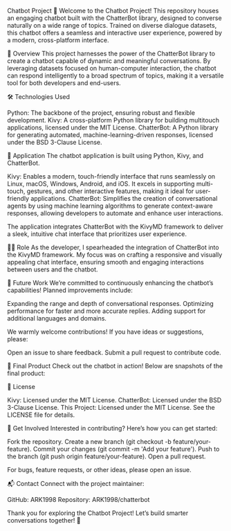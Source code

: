 Chatbot Project 🤖
Welcome to the Chatbot Project! This repository houses an engaging chatbot built with the ChatterBot library, designed to converse naturally on a wide range of topics. Trained on diverse dialogue datasets, this chatbot offers a seamless and interactive user experience, powered by a modern, cross-platform interface.

🚀 Overview
This project harnesses the power of the ChatterBot library to create a chatbot capable of dynamic and meaningful conversations. By leveraging datasets focused on human-computer interaction, the chatbot can respond intelligently to a broad spectrum of topics, making it a versatile tool for both developers and end-users.

🛠️ Technologies Used

Python: The backbone of the project, ensuring robust and flexible development.
Kivy: A cross-platform Python library for building multitouch applications, licensed under the MIT License.
ChatterBot: A Python library for generating automated, machine-learning-driven responses, licensed under the BSD 3-Clause License.


📱 Application
The chatbot application is built using Python, Kivy, and ChatterBot. 

Kivy: Enables a modern, touch-friendly interface that runs seamlessly on Linux, macOS, Windows, Android, and iOS. It excels in supporting multi-touch, gestures, and other interactive features, making it ideal for user-friendly applications.
ChatterBot: Simplifies the creation of conversational agents by using machine learning algorithms to generate context-aware responses, allowing developers to automate and enhance user interactions.

The application integrates ChatterBot with the KivyMD framework to deliver a sleek, intuitive chat interface that prioritizes user experience.

👨‍💻 Role
As the developer, I spearheaded the integration of ChatterBot into the KivyMD framework. My focus was on crafting a responsive and visually appealing chat interface, ensuring smooth and engaging interactions between users and the chatbot.

🔮 Future Work
We’re committed to continuously enhancing the chatbot’s capabilities! Planned improvements include:

Expanding the range and depth of conversational responses.
Optimizing performance for faster and more accurate replies.
Adding support for additional languages and domains.

We warmly welcome contributions! If you have ideas or suggestions, please:

Open an issue to share feedback.
Submit a pull request to contribute code.


🎉 Final Product
Check out the chatbot in action! Below are snapshots of the final product:


📝 License

Kivy: Licensed under the MIT License.
ChatterBot: Licensed under the BSD 3-Clause License.
This Project: Licensed under the MIT License. See the LICENSE file for details.


🙌 Get Involved
Interested in contributing? Here’s how you can get started:

Fork the repository.
Create a new branch (git checkout -b feature/your-feature).
Commit your changes (git commit -m 'Add your feature').
Push to the branch (git push origin feature/your-feature).
Open a pull request.

For bugs, feature requests, or other ideas, please open an issue.

📬 Contact
Connect with the project maintainer:

GitHub: ARK1998
Repository: ARK1998/chatterbot

Thank you for exploring the Chatbot Project! Let’s build smarter conversations together! 🚀
